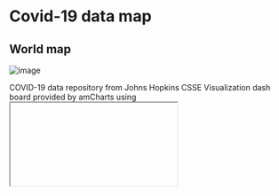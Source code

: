 # Covid-19 data map 
## World map
![image](https://user-images.githubusercontent.com/122568562/232680989-d58a7f46-9e66-4fb8-8f85-c5a0165745f5.png)

COVID-19 data repository from Johns Hopkins CSSE
Visualization dash board provided by amCharts using <iframe>.
  
## jQuery Datatable
  ![image](https://user-images.githubusercontent.com/122568562/232681091-e7b7d88d-44c4-4bc8-9cd6-fce5e61328df.png)
  
Import every case in Taiwan to the database to easily find the information you want. Enter the keyword to search for the number of people and data you want.
 
## Taiwan Map
  ![1681796755561](https://user-images.githubusercontent.com/122568562/232682446-43606fb5-ea03-4eec-a127-9b7493700825.jpg)
Add the number of people in Taiwan's counties to the database. It is easy to understand the current situation of Taiwan after the visualization. Click on the map to see the total number of people in each county and the number of people added yesterday.
